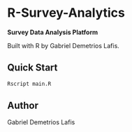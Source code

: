 # R-Survey-Analytics

**Survey Data Analysis Platform**

Built with R by Gabriel Demetrios Lafis.

## Quick Start
```bash
Rscript main.R
```

## Author
Gabriel Demetrios Lafis
